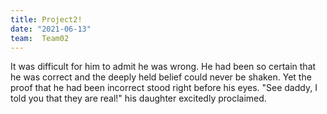 ```yaml
---
title: Project2!
date: "2021-06-13"
team:  Team02
---
```


It was difficult for him to admit he was wrong. He had been so certain that he was correct and the deeply held belief could never be shaken. Yet the proof that he had been incorrect stood right before his eyes. "See daddy, I told you that they are real!" his daughter excitedly proclaimed.


